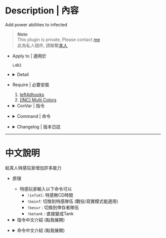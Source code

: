 # Description | 內容
Add power abilities to infected

> __Note__ <br/>
This plugin is private, Please contact [me](/#私人插件列表-private-plugins-list)<br/>
此為私人插件, 請聯繫[本人](/#私人插件列表-private-plugins-list)

* Apply to | 適用於
    ```
    L4D2
    ```

* <details><summary>Detail</summary>

    * Type ```!infskl```: No CD time for infected ability
    * Type ```!beinf```: Switch to infected team (works in coop/realism mode)
    * Type ```!besur``` : Switch survivor team
    * Type ```!betank``` : You become tank immediately
</details>

* Require | 必要安裝
	1. [left4dhooks](https://forums.alliedmods.net/showthread.php?t=321696)
	2. [[INC] Multi Colors](https://github.com/fbef0102/L4D1_2-Plugins/releases/tag/Multi-Colors)

* <details><summary>ConVar | 指令</summary>

    * cfg/sourcemod/l4d2_infected_strong_power.cfg
        ```php
        // 0=Plugin off, 1=Plugin on.
        l4d2_infected_strong_power_allow "1"

        // If 1, Enable SI Skill ability: No CD time for infected ability (!infskl command)
        l4d2_infected_strong_power_skill_enable "1"

        // Player with these flag have access to use !infskl command (Empty=Everyone, -1=No one)
        l4d2_infected_strong_power_skill_flags ""

        // If 1, player can use !beinf to infected team or !besur to survivor team
        l4d2_infected_strong_power_team_enable "1"

        // Players with these flags have access to use command to infected and survivor team. (Empty = Everyone, -1: Nobody)
        l4d2_infected_strong_power_team_flag ""

        // If 1, player can use !betank to become tank immediately
        l4d2_infected_strong_power_betank_enable "1"

        // Players with these flags have access to use command to become tank immediately (Empty = Everyone, -1: Nobody)
        l4d2_infected_strong_power_betank_flag ""
        ```
</details>

* <details><summary>Command | 命令</summary>
	
	* **Turn on/off SI Skill ability.**
		```php
		sm_infskl
		```

	* **SWitch to infected team**
		```php
		sm_beinf
		```

	* **SWitch to survivor team**
		```php
		sm_besur
		```

	* **Become Tank immediately**
		```php
		sm_betank
		```
</details>

* <details><summary>Changelog | 版本日誌</summary>

    * 1.0h (2023-8-15)
	    * Initial Release
</details>

- - - -
# 中文說明
給真人特感玩家增加許多能力

* 原理
    * 特感玩家輸入以下命令可以
        * ```!infskl```: 特感無CD時間
        * ```!beinf```: 切換到特感隊伍 (戰役/寫實模式能適用)
        * ```!besur``` : 切換到倖存者隊伍
        * ```!betank``` : 直接變成Tank

* <details><summary>指令中文介紹 (點我展開)</summary>

    * cfg/sourcemod/l4d2_infected_strong_power.cfg
        ```php
        // 0=關閉插件, 1=啟動插件
        l4d2_infected_strong_power_allow "1"

        // 為1時，玩家可以啟用能力: 特感無CD時間 (輸入!infskl)
        l4d2_infected_strong_power_skill_enable "1"

        // 擁有這些權限的玩家，才可以輸入!infskl (留白 = 任何人都能, -1: 無人)
        l4d2_infected_strong_power_skill_flags ""

        // 為1時，玩家可以切換到特感與倖存者隊伍 (輸入!beinf與!besur)
        l4d2_infected_strong_power_team_enable "1"

        // 擁有這些權限的玩家，才可以輸入!beinf與!besur (留白 = 任何人都能, -1: 無人)
        l4d2_infected_strong_power_team_flag ""

        // 為1時，玩家可以直接變成Tank (輸入!betank)
        l4d2_infected_strong_power_betank_enable "1"

        // 擁有這些權限的玩家，才可以輸入!betank (留白 = 任何人都能, -1: 無人)
        l4d2_infected_strong_power_betank_flag ""
        ```
</details>

* <details><summary>命令中文介紹 (點我展開)</summary>
	
	* **開關特感無CD時間的能力.**
		```php
		sm_infskl
		```

	* **切換到特感隊伍 (戰役/寫實模式能適用)**
		```php
		sm_beinf
		```

	* **切換到倖存者隊伍**
		```php
		sm_besur
		```

	* **直接變成Tank**
		```php
		sm_betank
		```
</details>
